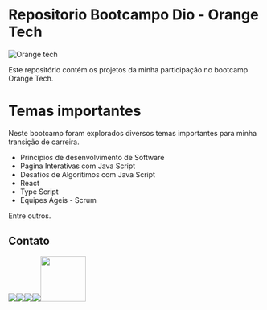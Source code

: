 # Repositorio Bootcampo Dio - Orange Tech

![Orange tech](https://images2.imgbox.com/42/74/9oxtOSml_o.jpg)

Este repositório contém os projetos da minha participação no bootcamp Orange Tech.


# Temas importantes

Neste bootcamp foram explorados diversos temas importantes para minha transição de carreira.

- Princípios de desenvolvimento de Software
- Pagina Interativas com Java Script
- Desafios de Algoritimos com Java Script
- React
- Type Script
- Equipes Ageis - Scrum

Entre outros.


## Contato

<a href="mailto:brrivolta@gmail.com"><img src="https://img.icons8.com/plasticine/100/null/apple-mail.png"></a><a href="https://github.com/BrunoRivolta"><img src="https://img.icons8.com/plasticine/100/null/github-squared.png"></a><a href="https://www.linkedin.com/in/brunorivolta/"><img src="https://img.icons8.com/plasticine/100/null/linkedin.png"></a><a href="https://www.youtube.com/channel/UC6XJ3aQvFBU7gqHvebolwJQ"><img src="https://img.icons8.com/plasticine/100/null/youtube-play--v1.png"></a><a href="https://devrivolta.blogspot.com/"><img src="https://img.icons8.com/color/48/null/blogger.png" width='90'></a>

